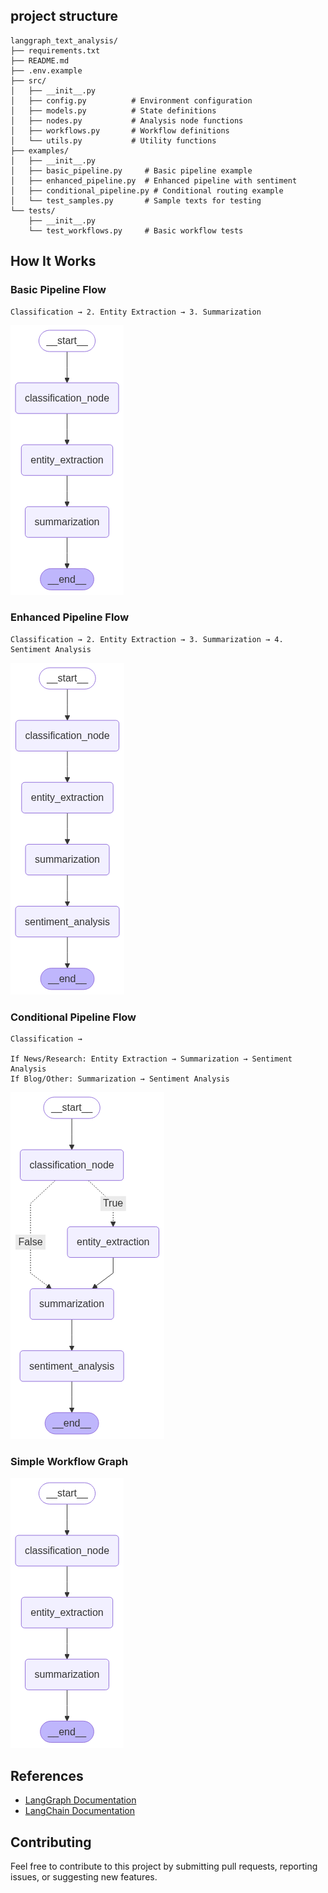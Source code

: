 ## project structure 
```
langgraph_text_analysis/
├── requirements.txt
├── README.md
├── .env.example
├── src/
│   ├── __init__.py
│   ├── config.py          # Environment configuration
│   ├── models.py          # State definitions
│   ├── nodes.py           # Analysis node functions
│   ├── workflows.py       # Workflow definitions
│   └── utils.py           # Utility functions
├── examples/
│   ├── __init__.py
│   ├── basic_pipeline.py     # Basic pipeline example
│   ├── enhanced_pipeline.py  # Enhanced pipeline with sentiment
│   ├── conditional_pipeline.py # Conditional routing example
│   └── test_samples.py       # Sample texts for testing
└── tests/
    ├── __init__.py
    └── test_workflows.py     # Basic workflow tests
```


## How It Works
### Basic Pipeline Flow

```
Classification → 2. Entity Extraction → 3. Summarization
```

![Basic Pipeline](./output/basic_workflow.png)

### Enhanced Pipeline Flow

```
Classification → 2. Entity Extraction → 3. Summarization → 4. Sentiment Analysis
```

![Enhanced Pipeline](./output/enhanced_workflow.png)

### Conditional Pipeline Flow

```
Classification →

If News/Research: Entity Extraction → Summarization → Sentiment Analysis
If Blog/Other: Summarization → Sentiment Analysis
```

![Conditional Pipeline](./output/conditional_workflow.png)

### Simple Workflow Graph

![Simple Workflow Graph](./output/simple_workflow_graph.png)
## References
*   [LangGraph Documentation](https://python.langchain.com/docs/langgraph)
*   [LangChain Documentation](https://python.langchain.com/docs)

## Contributing
Feel free to contribute to this project by submitting pull requests, reporting issues, or suggesting new features.

